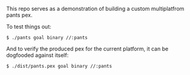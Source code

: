 This repo serves as a demonstration of building a custom multiplatfrom pants pex.

To test things out:
```console
$ ./pants goal binary //:pants
```

And to verify the produced pex for the current platform, it can be dogfooded against itself:
```console
$ ./dist/pants.pex goal binary //:pants
```

